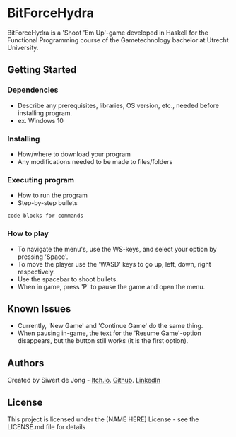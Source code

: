 # BitForceHydra

BitForceHydra is a 'Shoot 'Em Up'-game developed in Haskell for the Functional Programming course of the Gametechnology bachelor at Utrecht University.

## Getting Started

### Dependencies

* Describe any prerequisites, libraries, OS version, etc., needed before installing program.
* ex. Windows 10

### Installing

* How/where to download your program
* Any modifications needed to be made to files/folders

### Executing program

* How to run the program
* Step-by-step bullets
```
code blocks for commands
```

### How to play

* To navigate the menu's, use the WS-keys, and select your option by pressing 'Space'.
* To move the player use the 'WASD' keys to go up, left, down, right respectively.
* Use the spacebar to shoot bullets.
* When in game, press 'P' to pause the game and open the menu.

## Known Issues

* Currently, 'New Game' and 'Continue Game' do the same thing.
* When pausing in-game, the text for the 'Resume Game'-option disappears, but the button still works (it is the first option).


## Authors

Created by Siwert de Jong - [Itch.io](https://siwertdj.itch.io). [Github](https://github.com/Siwertdj/). [LinkedIn](https://www.linkedin.com/in/siwertdj/)

## License

This project is licensed under the [NAME HERE] License - see the LICENSE.md file for details
